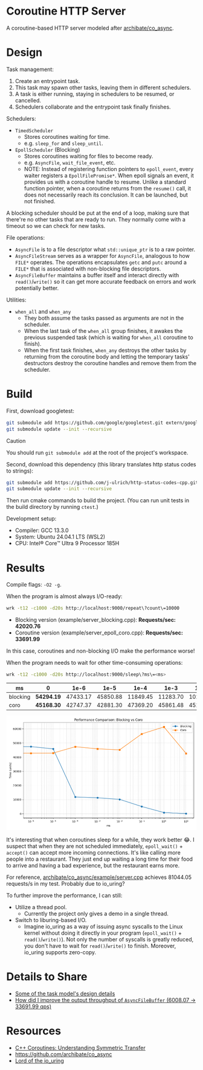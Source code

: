 # Coroutine HTTP Server

<!-- - ~~Stackless coroutines with symmetric transfer~~ -->

A coroutine-based HTTP server modeled after [archibate/co_async](https://github.com/archibate/co_async).

# Design

Task management:

1. Create an entrypoint task.
2. This task may spawn other tasks, leaving them in different schedulers.
3. A task is either running, staying in schedulers to be resumed, or cancelled.
4. Schedulers collaborate and the entrypoint task finally finishes.

Schedulers:

- `TimedScheduler`
  - Stores coroutines waiting for time.
  - e.g. `sleep_for` and `sleep_until`.
- `EpollScheduler` (Blocking)
  - Stores coroutines waiting for files to become ready.
  - e.g. `AsyncFile`, `wait_file_event`, etc.
  - NOTE: Instead of registering function pointers to `epoll_event`, every waiter registers a `EpollFilePromise*`. When epoll signals an event, it provides us with a coroutine handle to resume. Unlike a standard function pointer, when a coroutine returns from the `resume()` call, it does not necessarily reach its conclusion. It can be launched, but not finished.

A blocking scheduler should be put at the end of a loop, making sure that there're no other tasks that are ready to run. They normally come with a timeout so we can check for new tasks.

File operations:

- `AsyncFile` is to a file descriptor what `std::unique_ptr` is to a raw pointer.
- `AsyncFileStream` serves as a wrapper for `AsyncFile`, analogous to how `FILE*` operates. The operations encapsulates `getc` and `putc` around a `FILE*` that is associated with non-blocking file descriptors.
- `AsyncFileBuffer` maintains a buffer itself and interact directly with `read()`/`write()` so it can get more accurate feedback on errors and work potentially better.

Utilities:

- `when_all` and `when_any`
    - They both assume the tasks passed as arguments are not in the scheduler.
    - When the last task of the `when_all` group finishes, it awakes the previous suspended task (which is waiting for `when_all` coroutine to finish).
    - When the first task finishes, `when_any` destroys the other tasks by returning from the coroutine body and letting the temporary tasks' destructors destroy the coroutine handles and remove them from the scheduler.

# Build

First, download googletest:

```bash
git submodule add https://github.com/google/googletest.git extern/googletest
git submodule update --init --recursive
```

> [!CAUTION]
> You should run `git submodule add` at the root of the project's workspace.

Second, download this dependency (this library translates http status codes to strings):

```bash
git submodule add https://github.com/j-ulrich/http-status-codes-cpp.git extern/http_status_code
git submodule update --init --recursive
```

<!-- Install `liburing` by `sudo apt install liburing-dev`. -->

Then run cmake commands to build the project. (You can run unit tests in the build directory by running `ctest`.)

Development setup:

- Compiler: GCC 13.3.0
- System: Ubuntu 24.04.1 LTS (WSL2)
- CPU: Intel® Core™ Ultra 9 Processor 185H

# Results

Compile flags: `-O2 -g`.

When the program is almost always I/O-ready:

```bash
wrk -t12 -c1000 -d20s http://localhost:9000/repeat\?count\=10000
```

- Blocking version (example/server_blocking.cpp): **Requests/sec:  42020.76**
- Coroutine version (example/server_epoll_coro.cpp): **Requests/sec:  33691.99**

In this case, coroutines and non-blocking I/O make the performance worse!

When the program needs to wait for other time-consuming operations:

```bash
wrk -t12 -c1000 -d20s http://localhost:9000/sleep\?ms\=<ms>
```
| ms       | 0            | 1e-6     | 1e-5     | 1e-4     | 1e-3     | 1e-2     | 0.1      | 1        | 10       |
| -------- | ------------ | -------- | -------- | -------- | -------- | -------- | -------- | -------- | -------- |
| blocking | **54294.19** | 47433.17 | 45850.88 | 11849.45 | 11283.70 | 10186.02 | 5107.66  | 865.31   | 96.58    |
| coro     | **45168.30** | 42747.37 | 42881.30 | 47369.20 | 45861.48 | 45144.80 | 56382.97 | 61340.93 | 42636.99 |

![Performance comparison: blocking vs coro](./doc/assets/image.png)

It's interesting that when coroutines sleep for a while, they work better 😂. I suspect that when they are not scheduled immediately, `epoll_wait()` + `accept()` can accept more incoming connections. It's like calling more people into a restaurant. They just end up waiting a long time for their food to arrive and having a bad experience, but the restaurant earns more.

For reference, [archibate/co_async/example/server.cpp](https://github.com/archibate/co_async/blob/master/examples/server.cpp) achieves 81044.05 requests/s in my test. Probably due to io_uring?

To further improve the performance, I can still:

- Utilize a thread pool.
  - Currently the project only gives a demo in a single thread.
- Switch to liburing-based I/O.
  - Imagine io_uring as a way of issuing async syscalls to the Linux kernel without doing it directly in your program (`epoll_wait()` + `read()`/`write()`). Not only the number of syscalls is greatly reduced, you don't have to wait for `read()`/`write()` to finish. Moreover, io_uring supports zero-copy.

# Details to Share

- [Some of the task model's design details](./doc/coro_impl_details.md)
- [How did I improve the output throughput of `AsyncFileBuffer` (6008.07 → 33691.99 qps)](./doc/puts_throughput.md)


# Resources

- [C++ Coroutines: Understanding Symmetric Transfer](https://lewissbaker.github.io/2020/05/11/understanding_symmetric_transfer)
- https://github.com/archibate/co_async
- [Lord of the io_uring](https://unixism.net/loti/index.html)
